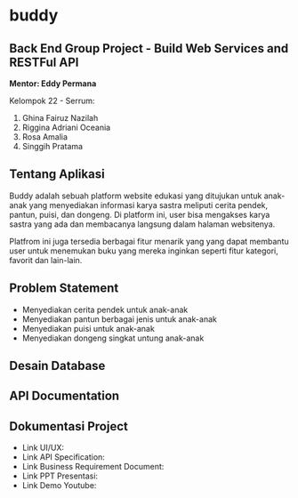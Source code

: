 # buddy
## Back End Group Project - Build Web Services and RESTFul API

**Mentor: Eddy Permana**

Kelompok 22 - Serrum:
1. Ghina Fairuz Nazilah
2. Riggina Adriani Oceania
3. Rosa Amalia
4. Singgih Pratama

## Tentang Aplikasi
Buddy adalah sebuah platform website edukasi yang ditujukan untuk anak-anak yang menyediakan informasi karya sastra meliputi cerita pendek, pantun, puisi, dan dongeng. Di platform ini, user bisa mengakses karya sastra yang ada dan membacanya langsung dalam halaman websitenya.

Platfrom ini juga tersedia berbagai fitur menarik yang yang dapat membantu user untuk menemukan buku yang mereka inginkan seperti fitur kategori, favorit dan lain-lain.

## Problem Statement
- Menyediakan cerita pendek untuk anak-anak
- Menyediakan pantun berbagai jenis untuk anak-anak
- Menyediakan puisi untuk anak-anak
- Menyediakan dongeng singkat untung anak-anak

## Desain Database

## API Documentation

## Dokumentasi Project
- Link UI/UX:
- Link API Specification:
- Link Business Requirement Document:
- Link PPT Presentasi:
- Link Demo Youtube:
